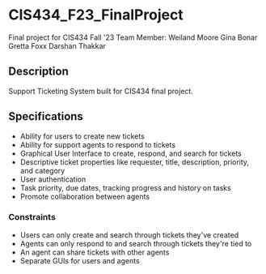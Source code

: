 # CIS434_F23_FinalProject
Final project for CIS434 Fall '23
Team Member:
Weiland Moore
Gina Bonar
Gretta Foxx
Darshan Thakkar

## Description
Support Ticketing System built for CIS434 final project.

## Specifications
* Ability for users to create new tickets
* Ability for support agents to respond to tickets
* Graphical User Interface to create, respond, and search for tickets
* Descriptive ticket properties like requester, title, description, priority, and category
* User authentication
* Task priority, due dates, tracking progress and history on tasks
* Promote collaboration between agents
### Constraints
* Users can only create and search through tickets they've created
* Agents can only respond to and search through tickets they're tied to
* An agent can share tickets with other agents
* Separate GUIs for users and agents
